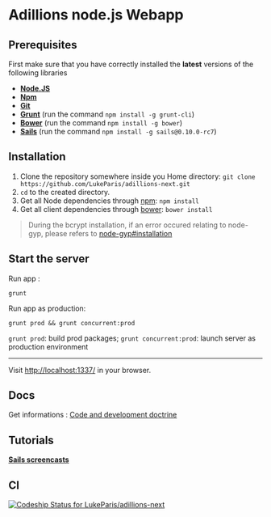 # Adillions node.js Webapp

## Prerequisites

First make sure that you have correctly installed the __latest__ versions of the following libraries

* **[Node.JS](http://www.nodejs.org)**
* **[Npm](https://npmjs.org/)**
* **[Git](https://help.github.com/articles/set-up-git)**
* **[Grunt](http://gruntjs.com/)** (run the command `npm install -g grunt-cli`)
* **[Bower](http://bower.io)** (run the command `npm install -g bower`)
* **[Sails](https://github.com/balderdashy/sails)** (run the command `npm install -g sails@0.10.0-rc7`)

## Installation

1. Clone the repository somewhere inside you Home directory: `git clone https://github.com/LukeParis/adillions-next.git`
2. `cd` to the created directory.
3. Get all Node dependencies through [npm](https://npmjs.org/): `npm install`
4. Get all client dependencies through [bower](http://bower.io/): `bower install`

> During the bcrypt installation, if an error occured relating to node-gyp, please refers to [node-gyp#installation](https://github.com/TooTallNate/node-gyp/#installation)

## Start the server

Run app :
```shell
grunt
```
Run app as production:
```shell
grunt prod && grunt concurrent:prod
```

`grunt prod`: build prod packages; `grunt concurrent:prod`: launch server as production environment

---

Visit [http://localhost:1337/](http://localhost:1337/) in your browser.

## Docs

Get informations : [Code and development doctrine](https://github.com/LukeParis/adillions-next/tree/master/docs)

## Tutorials

**[Sails screencasts](https://www.youtube.com/playlist?list=PLf8i4fc0zJBzLhOe6FwHpGhBDgqwInJWZ)**


## CI

[ ![Codeship Status for LukeParis/adillions-next](https://www.codeship.io/projects/54273b90-e3fc-0131-ac19-1a224a6206b8/status)](https://www.codeship.io/projects/25514)

